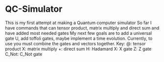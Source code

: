 # QC-Simulator
This is my first attempt at making a Quantum computer simulator
So far I have commands that can tensor product, matrix multiply and direct sum and have added most needed gates
My next few goals are to add a universal gate U, add toffoli gates, maybe implement a time evolution.
Currently, to use you must combine the gates and vectors together.
Key:
@: tensor product
X: matrix multiply
+: direct sum
H: Hadamard
X: X gate
Z: Z gate
C_Not: C_Not gate

